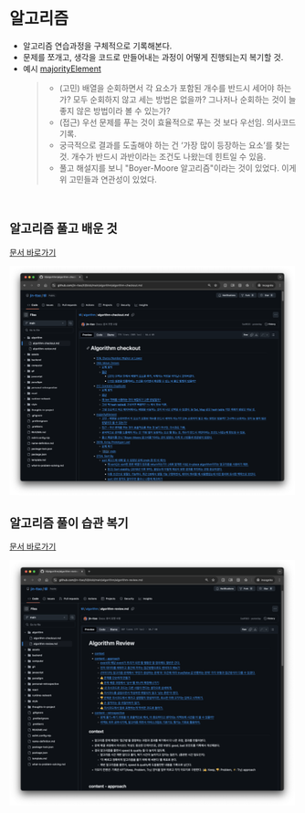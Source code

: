 # 알고리즘

- 알고리즘 연습과정을 구체적으로 기록해본다.
- 문제를 쪼개고, 생각을 코드로 만들어내는 과정이 어떻게 진행되는지 복기할 것.
- 예시 [majorityElement](https://github.com/jin-ttao/til/blob/main/algorithm/algorithm-checkout.md#majorityelement)
  > - (고민) 배열을 순회하면서 각 요소가 포함된 개수를 반드시 세어야 하는가? 모두 순회하지 않고 세는 방법은 없을까? 그나저나 순회하는 것이 늘 좋지 않은 방법이라 볼 수 있는가?
  > - (접근) 우선 문제를 푸는 것이 효율적으로 푸는 것 보다 우선임. 의사코드 기록.
  > - 궁극적으로 결과를 도출해야 하는 건 ‘가장 많이 등장하는 요소’를 찾는 것. 개수가 반드시 과반이라는 조건도 나왔는데 힌트일 수 있음.
  > - 풀고 해설지를 보니 "Boyer-Moore 알고리즘"이라는 것이 있었다. 이게 위 고민들과 연관성이 있었다.

<br>

## 알고리즘 풀고 배운 것

[문서 바로가기](https://github.com/jin-ttao/til/blob/main/algorithm/algorithm-checkout.md)

<img width="500" alt="toc-checkout" src="assets/toc-checkout.png">

<br>

## 알고리즘 풀이 습관 복기

[문서 바로가기](https://github.com/jin-ttao/til/blob/main/algorithm/algorithm-review.md)

<img width="500" alt="toc-review" src="assets/toc-review.png">